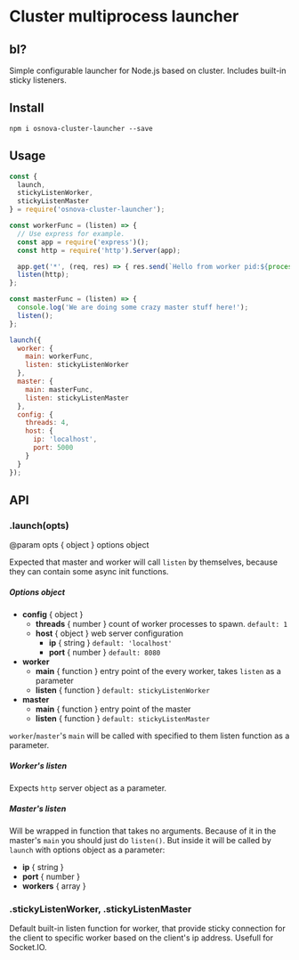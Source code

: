 # Cluster multiprocess launcher

## bI?

Simple configurable launcher for Node.js based on cluster. Includes built-in sticky listeners.

## Install

`npm i osnova-cluster-launcher --save`

## Usage

```javascript
const {
  launch,
  stickyListenWorker,
  stickyListenMaster
} = require('osnova-cluster-launcher');

const workerFunc = (listen) => {
  // Use express for example.
  const app = require('express')();
  const http = require('http').Server(app);

  app.get('*', (req, res) => { res.send(`Hello from worker pid:${process.pid}`); });
  listen(http);
};

const masterFunc = (listen) => {
  console.log('We are doing some crazy master stuff here!');
  listen();
};

launch({
  worker: {
    main: workerFunc,
    listen: stickyListenWorker
  },
  master: {
    main: masterFunc,
    listen: stickyListenMaster
  },
  config: {
    threads: 4,
    host: {
      ip: 'localhost',
      port: 5000
    }
  }
});
```

## API

### .launch(opts)
@param opts { object } options object  

Expected that master and worker will call `listen` by themselves, because they can contain some async init functions.

##### Options object
- **config** { object }  
  - **threads** { number } count of worker processes to spawn. `default: 1`
  - **host** { object } web server configuration
    - **ip** { string } `default: 'localhost'`
    - **port** { number } `default: 8080`
- **worker**
  - **main** { function } entry point of the every worker, takes `listen` as a parameter
  - **listen** { function } `default: stickyListenWorker`
- **master**
  - **main** { function } entry point of the master
  - **listen** { function } `default: stickyListenMaster`

`worker`/`master`'s `main` will be called with specified to them listen function as a parameter.

##### Worker's listen
Expects `http` server object as a parameter.

##### Master's listen 
Will be wrapped in function that takes no arguments. Because of it in the master's `main` you should just do `listen()`. But inside it will be called by `launch` with options object as a parameter:
- **ip** { string }
- **port** { number }
- **workers** { array }


### .stickyListenWorker, .stickyListenMaster
Default built-in listen function for worker, that provide sticky connection for the client to 
specific worker based on the client's ip address. Usefull for Socket.IO.